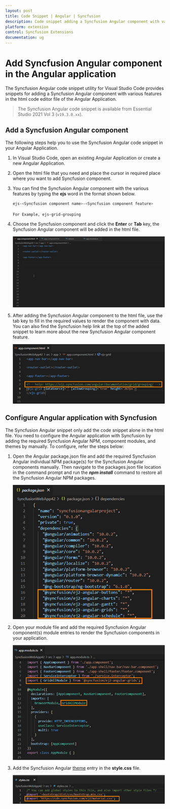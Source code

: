 ```yaml
---
layout: post
title: Code Snippet | Angular | Syncfusion
description: Code snippet adding a Syncfusion Angular component with various features in the HTML code editor file of the Angular Application.
platform: extension
control: Syncfusion Extensions
documentation: ug
---
```


# Add Syncfusion Angular component in the Angular application

The Syncfusion Angular code snippet utility for Visual Studio Code provides snippets for adding a Syncfusion Angular component with various features in the html code editor file of the Angular Application.

   > The Syncfusion Angular code snippet is available from Essential Studio 2021 Vol 3 (`v19.3.0.xx`).

## Add a Syncfusion Angular component

The following steps help you to use the Syncfusion Angular code snippet in your Angular Application.

1. In Visual Studio Code, open an existing Angular Application or create a new Angular Application.

2. Open the html file that you need and place the cursor in required place where you want to add Syncfusion component.

3. You can find the Syncfusion Angular component with the various features by typing the **ejs** word in the format shown below.

    ```bash
    ejs-<Syncfusion component name>-<Syncfusion component feature>

    For Example, ejs-grid-grouping
    ```
4. Choose the Syncfusion component and click the **Enter** or **Tab** key, the Syncfusion Angular component will be added in the html file.

    ![Code Snippet](images/codesnippet.gif)

5. After adding the Syncfusion Angular component to the html file, use the tab key to fill in the required values to render the component with data. You can also find the Syncfusion help link at the top of the added snippet to learn more about the new Syncfusion Angular component feature.

    ![Help](images/Help.png)

## Configure Angular application with Syncfusion

The Syncfusion Angular snippet only add the code snippet alone in the html file. You need to configure the Angular application with Syncfusion by adding the required Syncfusion Angular NPM, component modules, and themes by manually. To configure, refer the steps below:

1. Open the Angular package.json file and add the required Syncfusion Angular individual NPM package(s) for the Syncfusion Angular components manually. Then navigate to the packages.json file location in the command prompt and run the ***npm install*** command to restore all the Syncfusion Angular NPM packages.

    ![NPM Package](images/NPM.png)

2. Open your module file and add the required Syncfusion Angular component(s) module entries to render the Syncfusion components in your application. 

    ![Module](images/Module.png)

3. Add the Syncfusion Angular [theme](https://ej2.syncfusion.com/documentation/appearance/theme/) entry in the **style.css** file.

    ![Themes](images/Themes-Snippet.png)